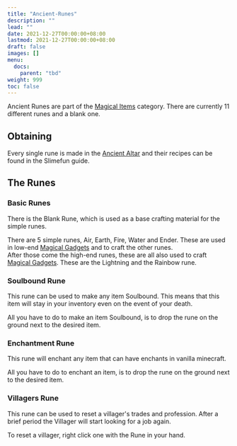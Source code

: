 ```yaml
---
title: "Ancient-Runes"
description: ""
lead: ""
date: 2021-12-27T00:00:00+08:00
lastmod: 2021-12-27T00:00:00+08:00
draft: false
images: []
menu: 
  docs:
    parent: "tbd"
weight: 999
toc: false
---
```


Ancient Runes are part of the [Magical Items](https://github.com/Slimefun/Slimefun4/wiki/Magical-Items) category. There are currently 11 different runes and a blank one.

## Obtaining

Every single rune is made in the [Ancient Altar](https://github.com/Slimefun/Slimefun4/wiki/Ancient-Altar) and their recipes can be found in the Slimefun guide.

## The Runes

### Basic Runes

There is the Blank Rune, which is used as a base crafting material for the simple runes.  

There are 5 simple runes, Air, Earth, Fire, Water and Ender. These are used in low-end [Magical Gadgets](https://github.com/Slimefun/Slimefun4/wiki/Magical-Gadgets) and to craft the other runes.  
After those come the high-end runes, these are all also used to craft [Magical Gadgets](https://github.com/Slimefun/Slimefun4/wiki/Magical-Gadgets). These are the Lightning and the Rainbow rune.

### Soulbound Rune

This rune can be used to make any item Soulbound. This means that this item will stay in your inventory even on the event of your death.

All you have to do to make an item Soulbound, is to drop the rune on the ground next to the desired item.

### Enchantment Rune

This rune will enchant any item that can have enchants in vanilla minecraft.

All you have to do to enchant an item, is to drop the rune on the ground next to the desired item.

### Villagers Rune

This rune can be used to reset a villager's trades and profession. After a brief period the Villager will start looking for a job again.

To reset a villager, right click one with the Rune in your hand.
